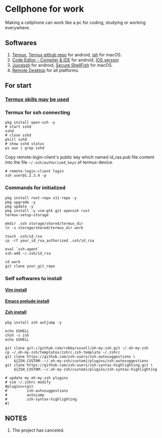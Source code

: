 # Cellphone for work

Making a cellphone can work like a pc for coding, studying or working everywhere.

## Softwares

1. [Ternux](https://termux.dev/en/), [Ternux github repo](https://github.com/termux/termux-app) for android, [ish](https://ish.app/) for macOS.
2. [Code Editor - Compiler & IDE](https://play.google.com/store/apps/details?id=com.rhmsoft.code&hl=en_US&gl=US) for android, [IOS version](https://apps.apple.com/us/app/code-editor-compiler-ide/id1581290510)
3. [Juicessh](https://juicessh.com/) for android, [Secure ShellFish](https://secureshellfish.app/) for macOS.
4. [Remote Desktop](https://play.google.com/store/apps/details?id=com.microsoft.rdc.androidx&hl=en_US&gl=US) for all platforms.

## For start

### [Termux skills may be used](https://github.com/xingangshi/config_tools/blob/master/006_termux/termux_skills.md)

### Termux for ssh connecting

```
pkg install open-ssh -y
# start sshd
sshd
# close sshd
pkill sshd
# show sshd status
ps aux | grep sshd
```

Copy remote-login-client's public key which named id_ras.pub file content into the file `~/.ssh/authorized_keys` of termux-device.

```
# remote-login-client login
ssh user@1.2.3.4 -p
```

### Commands for initialized
```
pkg install root-repo x11-repo -y
pkg upgrade -y
pkg update -y
pkg install -y vim-gtk git openssh rust
termux-setup-storage

mkdir .ssh storage/shared/termux_dir
ln -s storage/shared/termux_dir work

touch .ssh/id_rsa
cp -rf your_id_rsa_authorized .ssh/id_rsa

eval `ssh-agent`
ssh-add ~/.ssh/id_rsa

cd work
git clone your_git_repo
```

### Self softwares to install

#### [Vim install](https://github.com/xingangshi/vim_installer)

#### [Emacs prelude install](https://github.com/xingangshi/emacs_evil)

#### [Zsh install](https://www.zsh.org/)
```
pkg install zsh autjump -y

echo $SHELL
chsh -s zsh
echo $SHELL

git clone git://github.com/robbyrussell/oh-my-zsh.git ~/.oh-my-zsh
cp ~/.oh-my-zsh/templates/zshrc.zsh-template ~/.zshrc
git clone https://github.com/zsh-users/zsh-autosuggestions \
    ${ZSH_CUSTOM:-~/.oh-my-zsh/custom}/plugins/zsh-autosuggestions
git clone https://github.com/zsh-users/zsh-syntax-highlighting.git \ 
    ${ZSH_CUSTOM:-~/.oh-my-zsh/custom}/plugins/zsh-syntax-highlighting

# update my oh-my-zsh plugins
# vim ~/.zshrc modify
#plugins=(git
#         zsh-autosuggestions
#         autojump
#         zsh-syntax-highlighting
#)
```

## NOTES
1. The project has canceled.

